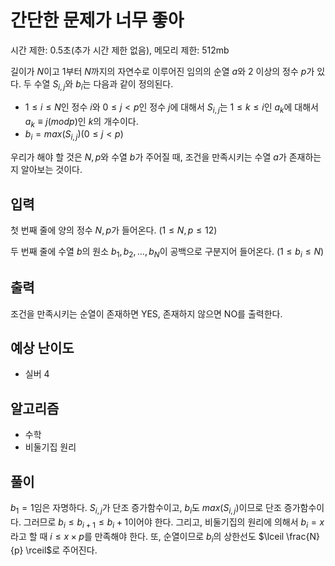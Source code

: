# 간단한 문제가 너무 좋아

시간 제한: 0.5초(추가 시간 제한 없음), 메모리 제한: 512mb

길이가 $N$이고 $1$부터 $N$까지의 자연수로 이루어진 임의의 순열 $a$와 $2$ 이상의 정수 $p$가 있다. 두 수열 $S_{i,j}$와 $b_i$는 다음과 같이 정의된다. 

- $1 ≤ i ≤ N$인 정수 $i$와 $0 ≤ j < p$인 정수 $j$에 대해서 $S_{i,j}$는 $1 ≤ k ≤ i$인 $a_k$에 대해서 $a_k \equiv j (mod  p)$인 $k$의 개수이다.
- $b_i = max(S_{i,j})(0 ≤ j < p)$

우리가 해야 할 것은 $N, p$와 수열 $b$가 주어질 때, 조건을 만족시키는 수열 $a$가 존재하는지 알아보는 것이다.

## 입력

첫 번째 줄에 양의 정수 $N, p$가 들어온다. $(1 ≤ N, p ≤ 12)$

두 번째 줄에 수열 $b$의 원소 $b_1, b_2, …, b_N$이 공백으로 구분지어 들어온다. $(1 ≤ b_i ≤ N)$

## 출력

조건을 만족시키는 순열이 존재하면 YES, 존재하지 않으면 NO를 출력한다.

## 예상 난이도

- 실버 4

## 알고리즘

- 수학
- 비둘기집 원리

## 풀이

$b_1 = 1$임은 자명하다. $S_{i, j}$가 단조 증가함수이고, $b_i$도 $max(S_{i, j})$이므로 단조 증가함수이다. 그러므로 $b_i ≤ b_{i + 1} ≤ b_i + 1$이어야 한다. 그리고, 비둘기집의 원리에 의해서 $b_i = x$라고 할 때 $i ≤ x \times p$를 만족해야 한다. 또, 순열이므로 $b_i$의 상한선도 $\lceil \frac{N}{p} \rceil$로 주어진다.

